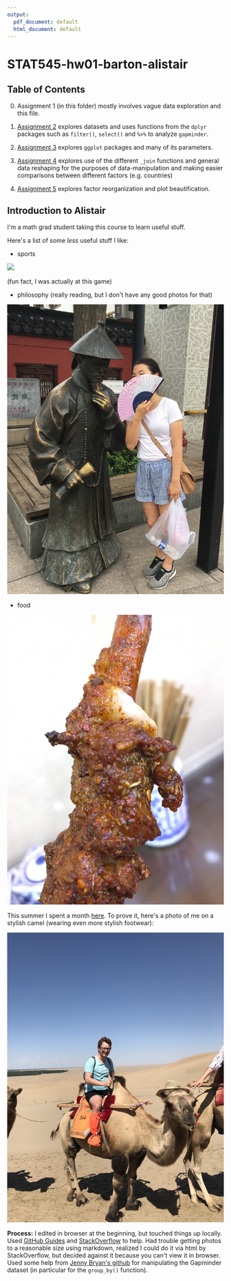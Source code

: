 ```yaml
---
output:
  pdf_document: default
  html_document: default
---
```

# STAT545-hw01-barton-alistair

## Table of Contents

0. Assignment 1 (in this folder) mostly involves vague data exploration and this file.

1. [Assignment 2](https://github.com/arsbar24/STAT545-hw-barton-alistair/tree/master/hw02) explores datasets and uses functions from the `dplyr` packages such as `filter()`, `select()` and `%>%` to analyze `gapminder`.

2. [Assignment 3](https://github.com/arsbar24/STAT545-hw-barton-alistair/tree/master/hw03) explores `ggplot` packages and many of its parameters.

3. [Assignment 4](https://github.com/arsbar24/STAT545-hw-barton-alistair/tree/master/hw04) explores use of the different `_join` functions and general data reshaping for the purposes of data-manipulation and making easier comparisons between different factors (e.g. countries)

4. [Assignment 5](https://github.com/arsbar24/STAT545-hw-barton-alistair/tree/master/hw05) explores factor reorganization and plot beautification.



## Introduction to Alistair

I'm a math grad student taking this course to learn useful stuff.

Here's a list of some *less* useful stuff I like: 

* sports

![](https://media.giphy.com/media/ZDoJ0Rj05zqBG/giphy.gif)

(fun fact, I was actually at this game)

* philosophy (really reading, but I don't have any good photos for that)

![Spicy thoughts](IMG_8823.JPG)

* food

![Spicy cumin](IMG_8189.JPG)

This summer I spent a month [here](https://www.lonelyplanet.com/china). To prove it, here's a photo of me on a stylish camel (wearing even more stylish footwear):

![camel](IMG_6974.JPG)

**Process:** I edited in browser at the beginning, but touched things up locally. Used [GitHub Guides](https://guides.github.com/) and [StackOverflow](https://stackoverflow.com/) to help. Had trouble getting photos to a reasonable size using markdown, realized I could do it via html by StackOverflow, but decided against it because you can't view it in browser. Used some help from [Jenny Bryan's github](https://github.com/jennybc/gapminder) for manipulating the Gapminder dataset (in particular for the `group_by()` function).

